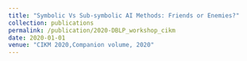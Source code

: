 ```yaml
---
title: "Symbolic Vs Sub-symbolic AI Methods: Friends or Enemies?"
collection: publications
permalink: /publication/2020-DBLP_workshop_cikm
date: 2020-01-01
venue: "CIKM 2020,Companion volume, 2020"
---
```

